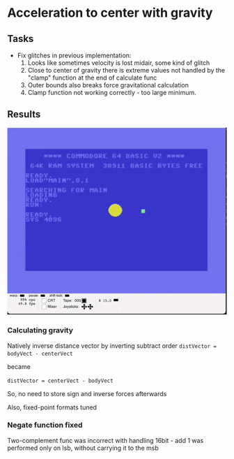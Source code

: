 # Acceleration to center with gravity

## Tasks

* Fix glitches in previous implementation:
  1. Looks like sometimes velocity is lost midair, some kind of glitch
  2. Close to center of gravity there is extreme values not handled by the "clamp" function at the end of calculate func
  3. Outer bounds also breaks force gravitational calculation
  4. Clamp function not working correctly - too large minimum.

## Results

![debugger.png](images/debugger.gif)

### Calculating gravity

Natively inverse distance vector by inverting subtract order
`distVector = bodyVect - centerVect`

became

`distVector = centerVect - bodyVect`

So, no need to store sign and inverse forces afterwards

Also, fixed-point formats tuned
### Negate function fixed

Two-complement func was incorrect with handling 16bit - add 1 was performed only on lsb, without carrying it to the msb